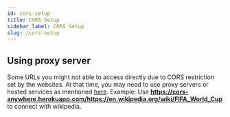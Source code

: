 ```yaml
---
id: cors-setup
title: CORS Setup
sidebar_label: CORS Setup
slug: /cors-setup
---
```


## Using proxy server

Some URLs you might not able to access directly due to CORS restriction set by the websites. At that time, you may need to use proxy servers or hosted services as mentioned [here](https://stackoverflow.com/a/32167044/1576253). Example: Use **https://cors-anywhere.herokuapp.com/https://en.wikipedia.org/wiki/FIFA_World_Cup** to connect with wikipedia.